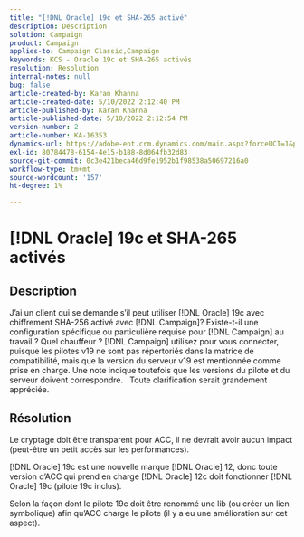 ```yaml
---
title: "[!DNL Oracle] 19c et SHA-265 activé"
description: Description
solution: Campaign
product: Campaign
applies-to: Campaign Classic,Campaign
keywords: KCS - Oracle 19c et SHA-265 activés
resolution: Resolution
internal-notes: null
bug: false
article-created-by: Karan Khanna
article-created-date: 5/10/2022 2:12:40 PM
article-published-by: Karan Khanna
article-published-date: 5/10/2022 2:12:54 PM
version-number: 2
article-number: KA-16353
dynamics-url: https://adobe-ent.crm.dynamics.com/main.aspx?forceUCI=1&pagetype=entityrecord&etn=knowledgearticle&id=2959483e-6bd0-ec11-a7b5-00224809c556
exl-id: 80784478-6154-4e15-b188-8d064fb32d83
source-git-commit: 0c3e421beca46d9fe1952b1f98538a50697216a0
workflow-type: tm+mt
source-wordcount: '157'
ht-degree: 1%

---
```


# [!DNL Oracle] 19c et SHA-265 activés

## Description


J’ai un client qui se demande s’il peut utiliser [!DNL Oracle] 19c avec chiffrement SHA-256 activé avec [!DNL Campaign]? Existe-t-il une configuration spécifique ou particulière requise pour [!DNL Campaign] au travail ? Quel chauffeur ? [!DNL Campaign] utilisez pour vous connecter, puisque les pilotes v19 ne sont pas répertoriés dans la matrice de compatibilité, mais que la version du serveur v19 est mentionnée comme prise en charge. Une note indique toutefois que les versions du pilote et du serveur doivent correspondre.
 
Toute clarification serait grandement appréciée.


## Résolution


Le cryptage doit être transparent pour ACC, il ne devrait avoir aucun impact (peut-être un petit accès sur les performances).



[!DNL Oracle] 19c est une nouvelle marque [!DNL Oracle] 12, donc toute version d’ACC qui prend en charge [!DNL Oracle] 12c doit fonctionner [!DNL Oracle] 19c (pilote 19c inclus).



Selon la façon dont le pilote 19c doit être renommé une lib (ou créer un lien symbolique) afin qu’ACC charge le pilote (il y a eu une amélioration sur cet aspect).
